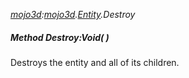 _[mojo3d](../../modules/mojo3d/mojo3d-module.md):[mojo3d](../../modules/mojo3d/mojo3d-module.md).[Entity](../../modules/mojo3d/mojo3d-entity.md).Destroy_
##### Method Destroy:Void(  )
Destroys the entity and all of its children.
